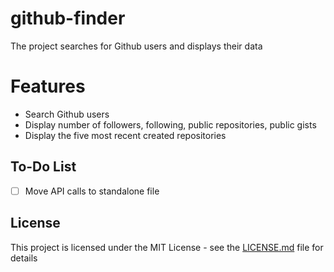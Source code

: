 # github-finder
The project searches for Github users and displays their data

# Features
* Search Github users
* Display number of followers, following, public repositories, public gists
* Display the five most recent created repositories

## To-Do List
- [ ] Move API calls to standalone file

## License
This project is licensed under the MIT License - see the [LICENSE.md](LICENSE.md) file for details
